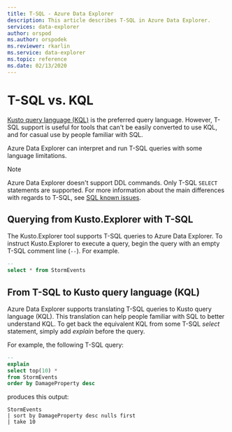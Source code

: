 ```yaml
---
title: T-SQL - Azure Data Explorer
description: This article describes T-SQL in Azure Data Explorer.
services: data-explorer
author: orspod
ms.author: orspodek
ms.reviewer: rkarlin
ms.service: data-explorer
ms.topic: reference
ms.date: 02/13/2020
---
```

# T-SQL vs. KQL

[Kusto query language (KQL)](../../query/index.md) is the preferred query language.
However, T-SQL support is useful for tools that can't be easily converted
to use KQL, and for casual use by people familiar with SQL.

Azure Data Explorer can interpret and run T-SQL queries with some language limitations.

> [!NOTE]
> Azure Data Explorer doesn't support DDL commands. Only T-SQL `SELECT` statements are supported. 
> For more information about the main differences with regards to T-SQL, 
> see [SQL known issues](./sqlknownissues.md).

## Querying from Kusto.Explorer with T-SQL

The Kusto.Explorer tool supports T-SQL queries to Azure Data Explorer.
To instruct Kusto.Explorer to execute a query, begin the query with an empty T-SQL comment line (`--`). 
For example.

```sql
--
select * from StormEvents
```

## From T-SQL to Kusto query language (KQL)

Azure Data Explorer supports translating T-SQL queries to Kusto query language (KQL). 
This translation can help people familiar with SQL to better understand KQL.
To get back the equivalent KQL from some T-SQL *select* statement, simply add *explain* before the query.

For example, the following T-SQL query:

```sql
--
explain
select top(10) *
from StormEvents
order by DamageProperty desc
```

produces this output:

```kusto
StormEvents
| sort by DamageProperty desc nulls first
| take 10
```
